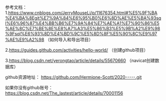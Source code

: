 参考文档：
1.https://www.cnblogs.com/JerryMouseLi/p/11676354.html#%E5%9F%BA%E4%BA%8Egit%E7%9A%84%E6%95%B0%E6%8D%AE%E5%BA%93sql%E6%96%87%E4%BB%B6%E7%9A%84%E7%AE%A1%E7%90%86%E5%AE%8C%E7%BE%8E%E8%A7%A3%E5%86%B3%E5%9B%A2%E9%98%9Fsql%E6%93%8D%E4%BD%9C%E5%8D%8F%E5%90%8C%E9%97%AE%E9%A2%98
（如何导入和导出项目）

2.https://guides.github.com/activities/hello-world/
（创建github项目）

3.https://blog.csdn.net/yerongtao/article/details/55670660
（navicat创建数据库）

github资源地址：
https://github.com/Hermione-Scott/2020-----.git


如果你没有github账号：
https://blog.csdn.net/The_lastest/article/details/70001156
